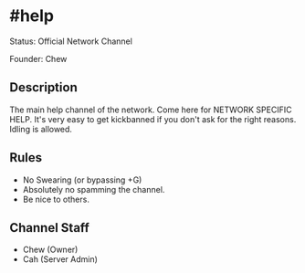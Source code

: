 # #help

Status: Official Network Channel

Founder: Chew

<!-- Add your channel info here -->

## Description

The main help channel of the network. Come here for NETWORK SPECIFIC HELP. It's very easy to get kickbanned if you don't ask for the right reasons. Idling is allowed.

## Rules

- No Swearing (or bypassing +G)
- Absolutely no spamming the channel.
- Be nice to others.

## Channel Staff

- Chew (Owner)
- Cah (Server Admin)
